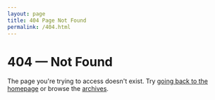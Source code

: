 ```yaml
---
layout: page
title: 404 Page Not Found
permalink: /404.html
---
```


# 404 &mdash; Not Found

The page you're trying to access doesn't exist. Try [going back to the homepage](/) or browse the [archives](/archive).
